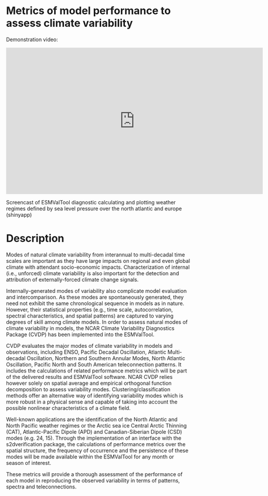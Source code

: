 # Metrics of model performance to assess climate variability

Demonstration video:
<iframe width="700" height="400" src="https://www.youtube.com/embed/EZ7xHJNePKM" frameborder="0" allowfullscreen></iframe>

Screencast of ESMValTool diagnostic calculating and plotting weather regimes defined by sea level pressure over the north atlantic and europe (shinyapp)

# Description
Modes of natural climate variability from interannual to multi-decadal time scales are important as they have large impacts on regional and even global climate with attendant socio-economic impacts. Characterization of internal (i.e., unforced) climate variability is also important for the detection and attribution of externally-forced climate change signals.

Internally-generated modes of variability also complicate model evaluation and intercomparison. As these modes are spontaneously generated, they need not exhibit the same chronological sequence in models as in nature. However, their statistical properties (e.g., time scale, autocorrelation, spectral characteristics, and spatial patterns) are captured to varying degrees of skill among climate models.
In order to assess natural modes of climate variability in models, the NCAR Climate Variability Diagnostics Package (CVDP) has been implemented into the ESMValTool.

CVDP evaluates the major modes of climate variability in models and observations, including ENSO, Pacific Decadal Oscillation, Atlantic Multi-decadal Oscillation, Northern and Southern Annular Modes, North Atlantic Oscillation, Pacific North and South American teleconnection patterns.
It includes the calculations of related performance metrics which will be part of the delivered results and ESMValTool software.
NCAR CVDP relies however solely on spatial average and empirical orthogonal function decomposition to assess variability modes.
Clustering/classification methods offer an alternative way of identifying variability modes which is more robust in a physical sense and capable of taking into account the possible nonlinear characteristics of a climate field.

Well-known applications are the identification of the North Atlantic and North Pacific weather regimes or the Arctic sea ice Central Arctic Thinning (CAT), Atlantic-Pacific Dipole (APD) and Canadian-Siberian Dipole (CSD) modes (e.g. 24, 15).
Through the implementation of an interface with the s2dverification package, the calculations of performance metrics over the spatial structure, the frequency of occurrence and the persistence of these modes will be made available within the ESMValTool for any month or season of interest.

These metrics will provide a thorough assessment of the performance of each model in reproducing the observed variability in terms of patterns, spectra and teleconnections.

